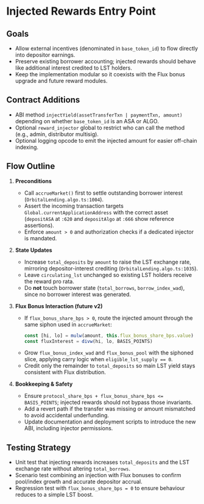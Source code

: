 # Injected Rewards Entry Point

## Goals
- Allow external incentives (denominated in `base_token_id`) to flow directly into depositor earnings.
- Preserve existing borrower accounting; injected rewards should behave like additional interest credited to LST holders.
- Keep the implementation modular so it coexists with the Flux bonus upgrade and future reward modules.

## Contract Additions
- ABI method `injectYield(assetTransferTxn | paymentTxn, amount)` depending on whether `base_token_id` is an ASA or ALGO.
- Optional `reward_injector` global to restrict who can call the method (e.g., admin, distributor multisig).
- Optional logging opcode to emit the injected amount for easier off-chain indexing.

## Flow Outline
1. **Preconditions**
   - Call `accrueMarket()` first to settle outstanding borrower interest (`OrbitalLending.algo.ts:1004`).
   - Assert the incoming transaction targets `Global.currentApplicationAddress` with the correct asset (`depositASA` at `:620` and `depositAlgo` at `:666` show reference assertions).
   - Enforce `amount > 0` and authorization checks if a dedicated injector is mandated.

2. **State Updates**
   - Increase `total_deposits` by `amount` to raise the LST exchange rate, mirroring depositor-interest crediting (`OrbitalLending.algo.ts:1035`).
   - Leave `circulating_lst` unchanged so existing LST holders receive the reward pro rata.
   - Do **not** touch borrower state (`total_borrows`, `borrow_index_wad`), since no borrower interest was generated.

3. **Flux Bonus Interaction (future v2)**
   - If `flux_bonus_share_bps > 0`, route the injected amount through the same siphon used in `accrueMarket`:
     ```ts
     const [hi, lo] = mulw(amount, this.flux_bonus_share_bps.value)
     const fluxInterest = divw(hi, lo, BASIS_POINTS)
     ```
   - Grow `flux_bonus_index_wad` and `flux_bonus_pool` with the siphoned slice, applying carry logic when `eligible_lst_supply == 0`.
   - Credit only the remainder to `total_deposits` so main LST yield stays consistent with Flux distribution.

4. **Bookkeeping & Safety**
   - Ensure `protocol_share_bps + flux_bonus_share_bps <= BASIS_POINTS`; injected rewards should not bypass those invariants.
   - Add a revert path if the transfer was missing or amount mismatched to avoid accidental underfunding.
   - Update documentation and deployment scripts to introduce the new ABI, including injector permissions.

## Testing Strategy
- Unit test that injecting rewards increases `total_deposits` and the LST exchange rate without altering `total_borrows`.
- Scenario test combining an injection with Flux bonuses to confirm pool/index growth and accurate depositor accrual.
- Regression test with `flux_bonus_share_bps = 0` to ensure behaviour reduces to a simple LST boost.
